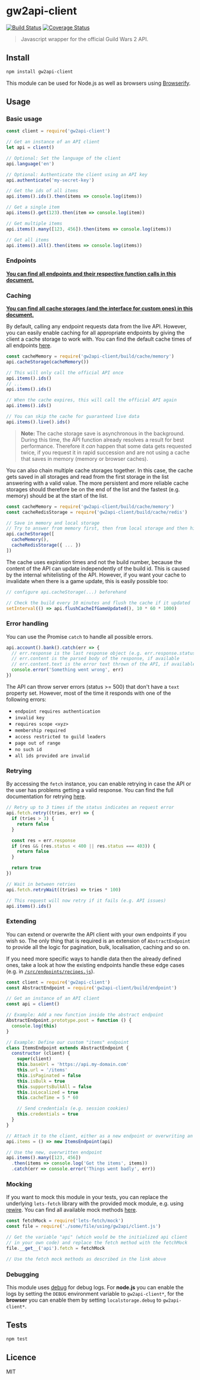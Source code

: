 # gw2api-client

[![Build Status](https://img.shields.io/travis/queicherius/gw2api-client.svg?style=flat-square)](https://travis-ci.org/queicherius/gw2api-client)
[![Coverage Status](https://img.shields.io/codecov/c/github/queicherius/gw2api-client/master.svg?style=flat-square)](https://codecov.io/github/queicherius/gw2api-client)

> Javascript wrapper for the official Guild Wars 2 API.

## Install

```bash
npm install gw2api-client
```

This module can be used for Node.js as well as browsers using [Browserify](https://github.com/substack/browserify-handbook#how-node_modules-works). 

## Usage

### Basic usage

```js
const client = require('gw2api-client')

// Get an instance of an API client
let api = client()

// Optional: Set the language of the client
api.language('en')

// Optional: Authenticate the client using an API key
api.authenticate('my-secret-key')

// Get the ids of all items
api.items().ids().then(items => console.log(items))

// Get a single item
api.items().get(123).then(item => console.log(item))

// Get multiple items
api.items().many([123, 456]).then(items => console.log(items))

// Get all items
api.items().all().then(items => console.log(items))
```

### Endpoints

**[You can find all endpoints and their respective function calls in this document.](./docs/endpoints.md)**

### Caching

**[You can find all cache storages (and the interface for custom ones) in this document.](./docs/cache-storages.md)**

By default, calling any endpoint requests data from the live API. However, you can easily enable caching for all appropriate endpoints by giving the client a cache storage to work with. You can find the default cache times of all endpoints [here](./docs/endpoints.md).

```js
const cacheMemory = require('gw2api-client/build/cache/memory')
api.cacheStorage(cacheMemory())

// This will only call the official API once
api.items().ids()
// ...
api.items().ids()

// When the cache expires, this will call the official API again
api.items().ids()

// You can skip the cache for guaranteed live data
api.items().live().ids()
```

> **Note:** The cache storage save is asynchronous in the background. During this time, the API function already resolves a result for best performance. Therefore it *can* happen that some data gets requested twice, if you request it in rapid succession and are not using a cache that saves in memory (memory or browser caches).

You can also chain multiple cache storages together. In this case, the cache gets saved in all storages and read from the first storage in the list answering with a valid value. The more persistent and more reliable cache storages should therefore be on the end of the list and the fastest (e.g. memory) should be at the start of the list.

```js
const cacheMemory = require('gw2api-client/build/cache/memory')
const cacheRedisStorage = require('gw2api-client/build/cache/redis')

// Save in memory and local storage
// Try to answer from memory first, then from local storage and then hit the API
api.cacheStorage([
  cacheMemory(),
  cacheRedisStorage({ ... })
])
```

The cache uses expiration times and not the build number, because the content of the API can update independently of the build id. This is caused by the internal whitelisting of the API. However, if you want your cache to invalidate when there is a game update, this is easily possible too:

```js
// configure api.cacheStorage(...) beforehand

// Check the build every 10 minutes and flush the cache if it updated
setInterval(() => api.flushCacheIfGameUpdated(), 10 * 60 * 1000)
```

### Error handling

You can use the Promise `catch` to handle all possible errors.

```js
api.account().bank().catch(err => {
  // err.response is the last response object (e.g. err.response.status)
  // err.content is the parsed body of the response, if available
  // err.content.text is the error text thrown of the API, if available
  console.error('Something went wrong', err)
})
```

The API can throw server errors (status >= 500) that don't have a `text` property set. However, most of the time it responds with one of the following errors:

- `endpoint requires authentication`
- `invalid key`
- `requires scope <xyz>`
- `membership required`
- `access restricted to guild leaders`
- `page out of range`
- `no such id`
- `all ids provided are invalid`

### Retrying

By accessing the `fetch` instance, you can enable retrying in case the API or the user has problems getting a valid response. You can find the full documentation for retrying [here](https://github.com/queicherius/lets-fetch#retrying).

```js
// Retry up to 3 times if the status indicates an request error
api.fetch.retry((tries, err) => {
  if (tries > 3) { 
    return false
  }

  const res = err.response
  if (res && (res.status < 400 || res.status === 403)) {
    return false
  }

  return true
})

// Wait in between retries
api.fetch.retryWait((tries) => tries * 100)

// This request will now retry if it fails (e.g. API issues)
api.items().ids()
```

### Extending

You can extend or overwrite the API client with your own endpoints if you wish so. The only thing that is required is an extension of `AbstractEndpoint` to provide all the logic for pagination, bulk, localisation, caching and so on.

If you need more specific ways to handle data then the already defined ones, take a look at how the existing endpoints handle these edge cases (e.g. in [`/src/endpoints/recipes.js`](/src/endpoints/recipes.js)).

```js
const client = require('gw2api-client')
const AbstractEndpoint = require('gw2api-client/build/endpoint')

// Get an instance of an API client
const api = client()

// Example: Add a new function inside the abstract endpoint
AbstractEndpoint.prototype.post = function () {
  console.log(this)
}

// Example: Define our custom "items" endpoint
class ItemsEndpoint extends AbstractEndpoint {
  constructor (client) {
    super(client)
    this.baseUrl = 'https://api.my-domain.com'
    this.url = '/items'
    this.isPaginated = false
    this.isBulk = true
    this.supportsBulkAll = false
    this.isLocalized = true
    this.cacheTime = 5 * 60

    // Send credentials (e.g. session cookies)
    this.credentials = true
  }
}

// Attach it to the client, either as a new endpoint or overwriting an already existing one
api.items = () => new ItemsEndpoint(api)

// Use the new, overwritten endpoint
api.items().many([123, 456])
  .then(items => console.log('Got the items', items))
  .catch(err => console.error('Things went badly', err))
```

### Mocking

If you want to mock this module in your tests, you can replace the underlying `lets-fetch` library with the provided mock module, e.g. using [rewire](https://github.com/speedskater/babel-plugin-rewire). You can find all available mock methods [here](https://github.com/queicherius/lets-fetch#mocking).

```js
const fetchMock = require('lets-fetch/mock')
const file = require('./some/file/using/gw2api/client.js')

// Get the variable "api" (which would be the initialized api client
// in your own code) and replace the fetch method with the fetchMock
file.__get__('api').fetch = fetchMock

// Use the fetch mock methods as described in the link above
```

### Debugging

This module uses [debug](https://www.npmjs.com/package/debug) for debug logs. For **node.js** you can enable the logs by setting the `DEBUG` environment variable to `gw2api-client*`, for the **browser** you can enable them by setting `localstorage.debug` to `gw2api-client*`.

## Tests

```bash
npm test
```

## Licence

MIT
